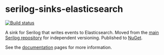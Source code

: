 # serilog-sinks-elasticsearch

[![Build status](https://ci.appveyor.com/api/projects/status/bk367tcnx9qt2sjy/branch/master?svg=true)](https://ci.appveyor.com/project/serilog/serilog-sinks-elasticsearch/branch/master)


A sink for Serilog that writes events to Elasticsearch. Moved from the [main Serilog repository](https://github.com/serilog/serilog) for independent versioning. Published to [NuGet](http://www.nuget.org/packages/serilog.sinks.elasticsearch).

See the [documentation](https://github.com/serilog/serilog-sinks-elasticsearch/wiki) pages for more information.
